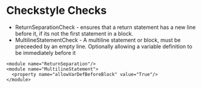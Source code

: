 # Checkstyle Checks
- ReturnSeparationCheck - ensures that a return statement has a new line before it, if its not the first statement in a block.
- MultilineStatementCheck - A multiline statement or block, must be preceeded by an empty line.  Optionally allowing a variable definition to be immediately before it

```
<module name="ReturnSeparation"/>
<module name="MultilineStatement">
  <property name="allowVarDefBeforeBlock" value="True"/>
</module>
```
